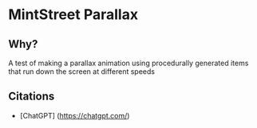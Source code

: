 # MintStreet Parallax

## Why?

A test of making a parallax animation using procedurally generated items that run down the screen at different speeds


## Citations

* [ChatGPT] (https://chatgpt.com/)

